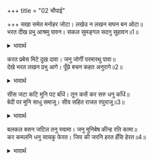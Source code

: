 +++
title = "02 चौपाई"

+++
सखा समेत मनोहर जोटा। लखेउ न लखन सघन बन ओटा॥  
भरत दीख प्रभु आश्रमु पावन। सकल सुमङ्गल सदनु सुहावन॥1॥  

<details><summary>भावार्थ</summary>

सखा निषादराज सहित इस मनोहर जोडी को सघन वन की आड के कारण लक्ष्मणजी नहीं देख पाए। भरतजी ने प्रभु श्री रामचन्द्रजी के समस्त सुमङ्गलों के धाम और सुन्दर पवित्र आश्रम को देखा॥1॥  
</details>

करत प्रबेस मिटे दुख दावा। जनु जोगीं परमारथु पावा॥  
देखे भरत लखन प्रभु आगे। पूँछे बचन कहत अनुरागे॥2॥  

<details><summary>भावार्थ</summary>

आश्रम में प्रवेश करते ही भरतजी का दुःख और दाह (जलन) मिट गया, मानो योगी को परमार्थ (परमतत्व) की प्राप्ति हो गई हो। भरतजी ने देखा कि लक्ष्मणजी प्रभु के आगे खडे हैं और पूछे हुए वचन प्रेमपूर्वक कह रहे हैं (पूछी हुई बात का प्रेमपूर्वक उत्तर दे रहे हैं)॥2॥  
</details>

सीस जटा कटि मुनि पट बाँधें। तून कसें कर सरु धनु काँधें॥  
बेदी पर मुनि साधु समाजू। सीय सहित राजत रघुराजू॥3॥  

<details><summary>भावार्थ</summary>

सिर पर जटा है, कमर में मुनियों का (वल्कल) वस्त्र बाँधे हैं और उसी में तरकस कसे हैं। हाथ में बाण तथा कन्धे पर धनुष है, वेदी पर मुनि तथा साधुओं का समुदाय बैठा है और सीताजी सहित श्री रघुनाथजी विराजमान हैं॥3॥  
</details>

बलकल बसन जटिल तनु स्यामा। जनु मुनिबेष कीन्ह रति कामा॥  
कर कमलनि धनु सायकु फेरत। जिय की जरनि हरत हँसि हेरत॥4॥  

<details><summary>भावार्थ</summary>

श्री रामजी के वल्कल वस्त्र हैं, जटा धारण किए हैं, श्याम शरीर है। (सीता-रामजी ऐसे लगते हैं) मानो रति और कामदेव ने मुनि का वेष धारण किया हो। श्री रामजी अपने करकमलों से धनुष-बाण फेर रहे हैं और हँसकर देखते ही जी की जलन हर लेते हैं (अर्थात जिसकी ओर भी एक बार हँसकर देख लेते हैं, उसी को परम आनन्द और शान्ति मिल जाती है।)॥4॥  
</details>

